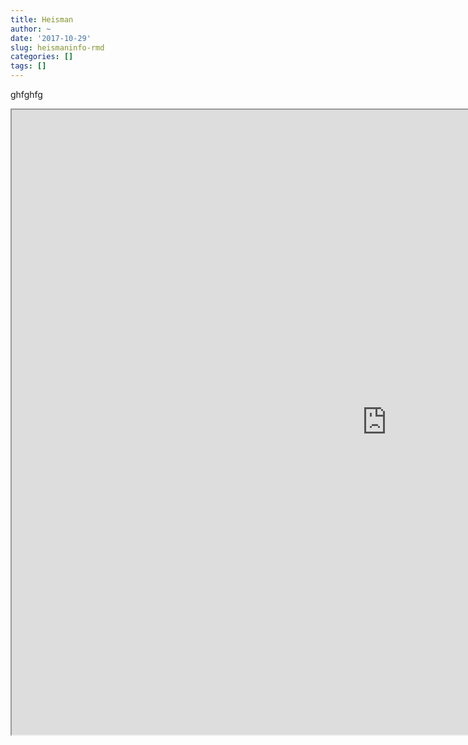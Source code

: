 ```yaml
---
title: Heisman 
author: ~
date: '2017-10-29'
slug: heismaninfo-rmd
categories: []
tags: []
---
```


ghfghfg 


 
 
 <div class="iframe_container">
 
 
  <iframe width="1200" height="1000" src="https://jpf5046.shinyapps.io/HeismanCompare/" frameborder="1" allowfullscreen></iframe>
</div>
 
























































































